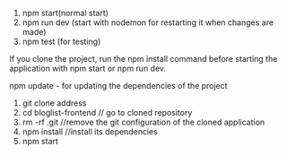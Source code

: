 <!-- starting server -->

1. npm start(normal start)
2. npm run dev (start with nodemon for restarting it when changes are made)
3. npm test (for testing) <!-- CI=true npm test  - for testing also -->

If you clone the project, run the npm install command before starting the application with npm start or npm run dev.

npm update - for updating the dependencies of the project

<!-- when you clone project from github -->

1. git clone address
2. cd bloglist-frontend // go to cloned repository
3. rm -rf .git //remove the git configuration of the cloned application
4. npm install //install its dependencies
5. npm start
